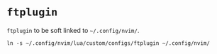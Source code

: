 # `ftplugin`

`ftplugin` to be soft linked to `~/.config/nvim/`.

```shell
ln -s ~/.config/nvim/lua/custom/configs/ftplugin ~/.config/nvim/
```
